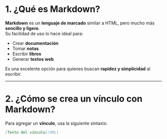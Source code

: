 # 1. ¿Qué es Markdown?

**Markdown** es un **lenguaje de marcado** similar a HTML, pero mucho más **sencillo y ligero**.  
Su facilidad de uso lo hace ideal para:  

- Crear **documentación**  
- Tomar **notas**  
- Escribir **libros**  
- Generar **textos web**  

Es una excelente opción para quienes buscan **rapidez y simplicidad** al escribir.

---

# 2. ¿Cómo se crea un vínculo con Markdown?

Para agregar un **vínculo**, usa la siguiente sintaxis:  

```markdown
[Texto del vínculo](URL)
